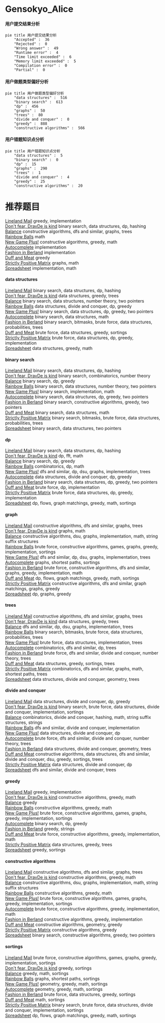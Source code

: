 # Gensokyo_Alice
<!-- tabs:start -->
#### **用户提交结果分析**

```mermaid
pie title 用户提交结果分析
    "Accepted" :  36
    "Rejected" :  0
    "Wrong answer" :  49
    "Runtime error" :  4
    "Time limit exceeded" :  6
    "Memory limit exceeded" :  5
    "Compilation error" :  0
    "Partial" :  0
```
#### **用户做题类型偏好分析**

```mermaid
pie title 用户做题类型偏好分析
    "data structures" :  516
    "binary search" :  613
    "dp" :  456
    "graphs" :  50
    "trees" :  80
    "divide and conquer" :  0
    "greedy" :  888
    "constructive algorithms" :  566
```
#### **用户错题知识点分析**

```mermaid
pie title 用户错题知识点分析
    "data structures" :  5
    "binary search" :  0
    "dp" :  15
    "graphs" :  290
    "trees" :  1
    "divide and conquer" :  4
    "greedy" :  25
    "constructive algorithms" :  20
```
<!-- tabs:end -->
# 推荐题目
[Lineland Mail](http://codeforces.com/problemset/problem/567/A)		greedy,
                        implementation		  
[Don't fear, DravDe is kind](http://codeforces.com/problemset/problem/28/D)		binary search,
                        data structures,
                        dp,
                        hashing		  
[Balance](http://codeforces.com/problemset/problem/317/C)		constructive algorithms,
                        dfs and similar,
                        graphs,
                        trees		  
[Rainbow Balls](http://codeforces.com/problemset/problem/850/F)		math		  
[New Game Plus!](http://codeforces.com/problemset/problem/1415/E)		constructive algorithms,
                        greedy,
                        math		  
[Autocomplete](http://codeforces.com/problemset/problem/53/A)		implementation		  
[Fashion in Berland](http://codeforces.com/problemset/problem/691/A)		implementation		  
[Duff and Meat](http://codeforces.com/problemset/problem/588/A)		greedy		  
[Strictly Positive Matrix](http://codeforces.com/problemset/problem/402/E)		graphs,
                        math		  
[Spreadsheet](http://codeforces.com/problemset/problem/1/B)		implementation,
                        math		  
<!-- tabs:start -->
#### **data structures**
[Lineland Mail](http://codeforces.com/problemset/problem/28/D)		binary search,
                        data structures,
                        dp,
                        hashing		  
[Don't fear, DravDe is kind](http://codeforces.com/problemset/problem/821/C)		data structures,
                        greedy,
                        trees		  
[Balance](http://codeforces.com/problemset/problem/818/E)		binary search,
                        data structures,
                        number theory,
                        two pointers		  
[Rainbow Balls](http://codeforces.com/problemset/problem/1442/D)		data structures,
                        divide and conquer,
                        dp,
                        greedy		  
[New Game Plus!](http://codeforces.com/problemset/problem/1492/C)		binary search,
                        data structures,
                        dp,
                        greedy,
                        two pointers		  
[Autocomplete](http://codeforces.com/problemset/problem/1490/G)		binary search,
                        data structures,
                        math		  
[Fashion in Berland](http://codeforces.com/problemset/problem/1479/D)		binary search,
                        bitmasks,
                        brute force,
                        data structures,
                        probabilities,
                        trees		  
[Duff and Meat](http://codeforces.com/problemset/problem/1497/A)		brute force,
                        data structures,
                        greedy,
                        sortings		  
[Strictly Positive Matrix](http://codeforces.com/problemset/problem/1491/C)		brute force,
                        data structures,
                        dp,
                        greedy,
                        implementation		  
[Spreadsheet](http://codeforces.com/problemset/problem/1492/B)		data structures,
                        greedy,
                        math		  
#### **binary search**
[Lineland Mail](http://codeforces.com/problemset/problem/28/D)		binary search,
                        data structures,
                        dp,
                        hashing		  
[Don't fear, DravDe is kind](http://codeforces.com/problemset/problem/1285/F)		binary search,
                        combinatorics,
                        number theory		  
[Balance](http://codeforces.com/problemset/problem/727/F)		binary search,
                        dp,
                        greedy		  
[Rainbow Balls](http://codeforces.com/problemset/problem/818/E)		binary search,
                        data structures,
                        number theory,
                        two pointers		  
[New Game Plus!](http://codeforces.com/problemset/problem/837/E)		binary search,
                        implementation,
                        math		  
[Autocomplete](http://codeforces.com/problemset/problem/1492/C)		binary search,
                        data structures,
                        dp,
                        greedy,
                        two pointers		  
[Fashion in Berland](http://codeforces.com/problemset/problem/1463/D)		binary search,
                        constructive algorithms,
                        greedy,
                        two pointers		  
[Duff and Meat](http://codeforces.com/problemset/problem/1490/G)		binary search,
                        data structures,
                        math		  
[Strictly Positive Matrix](http://codeforces.com/problemset/problem/1479/D)		binary search,
                        bitmasks,
                        brute force,
                        data structures,
                        probabilities,
                        trees		  
[Spreadsheet](http://codeforces.com/problemset/problem/1436/E)		binary search,
                        data structures,
                        two pointers		  
#### **dp**
[Lineland Mail](http://codeforces.com/problemset/problem/28/D)		binary search,
                        data structures,
                        dp,
                        hashing		  
[Don't fear, DravDe is kind](http://codeforces.com/problemset/problem/1349/F2)		dp,
                        fft,
                        math		  
[Balance](http://codeforces.com/problemset/problem/727/F)		binary search,
                        dp,
                        greedy		  
[Rainbow Balls](http://codeforces.com/problemset/problem/1228/E)		combinatorics,
                        dp,
                        math		  
[New Game Plus!](http://codeforces.com/problemset/problem/81/E)		dfs and similar,
                        dp,
                        dsu,
                        graphs,
                        implementation,
                        trees		  
[Autocomplete](http://codeforces.com/problemset/problem/1442/D)		data structures,
                        divide and conquer,
                        dp,
                        greedy		  
[Fashion in Berland](http://codeforces.com/problemset/problem/1492/C)		binary search,
                        data structures,
                        dp,
                        greedy,
                        two pointers		  
[Duff and Meat](https://codeforces.com/contest/1457/problem/C)		brute force,
                        dp,
                        implementation		  
[Strictly Positive Matrix](http://codeforces.com/problemset/problem/1491/C)		brute force,
                        data structures,
                        dp,
                        greedy,
                        implementation		  
[Spreadsheet](http://codeforces.com/problemset/problem/1437/C)		dp,
                        flows,
                        graph matchings,
                        greedy,
                        math,
                        sortings		  
#### **graph**
[Lineland Mail](http://codeforces.com/problemset/problem/317/C)		constructive algorithms,
                        dfs and similar,
                        graphs,
                        trees		  
[Don't fear, DravDe is kind](http://codeforces.com/problemset/problem/402/E)		graphs,
                        math		  
[Balance](http://codeforces.com/problemset/problem/441/D)		constructive algorithms,
                        dsu,
                        graphs,
                        implementation,
                        math,
                        string suffix structures		  
[Rainbow Balls](http://codeforces.com/problemset/problem/1333/D)		brute force,
                        constructive algorithms,
                        games,
                        graphs,
                        greedy,
                        implementation,
                        sortings		  
[New Game Plus!](http://codeforces.com/problemset/problem/81/E)		dfs and similar,
                        dp,
                        dsu,
                        graphs,
                        implementation,
                        trees		  
[Autocomplete](http://codeforces.com/problemset/problem/1422/D)		graphs,
                        shortest paths,
                        sortings		  
[Fashion in Berland](http://codeforces.com/problemset/problem/1487/C)		brute force,
                        constructive algorithms,
                        dfs and similar,
                        graphs,
                        greedy,
                        implementation,
                        math		  
[Duff and Meat](http://codeforces.com/problemset/problem/1437/C)		dp,
                        flows,
                        graph matchings,
                        greedy,
                        math,
                        sortings		  
[Strictly Positive Matrix](http://codeforces.com/problemset/problem/1470/D)		constructive algorithms,
                        dfs and similar,
                        graph matchings,
                        graphs,
                        greedy		  
[Spreadsheet](http://codeforces.com/problemset/problem/1476/C)		dp,
                        graphs,
                        greedy		  
#### **trees**
[Lineland Mail](http://codeforces.com/problemset/problem/317/C)		constructive algorithms,
                        dfs and similar,
                        graphs,
                        trees		  
[Don't fear, DravDe is kind](http://codeforces.com/problemset/problem/821/C)		data structures,
                        greedy,
                        trees		  
[Balance](http://codeforces.com/problemset/problem/81/E)		dfs and similar,
                        dp,
                        dsu,
                        graphs,
                        implementation,
                        trees		  
[Rainbow Balls](http://codeforces.com/problemset/problem/1479/D)		binary search,
                        bitmasks,
                        brute force,
                        data structures,
                        probabilities,
                        trees		  
[New Game Plus!](http://codeforces.com/problemset/problem/1511/C)		brute force,
                        data structures,
                        implementation,
                        trees		  
[Autocomplete](http://codeforces.com/problemset/problem/1499/F)		combinatorics,
                        dfs and similar,
                        dp,
                        trees		  
[Fashion in Berland](http://codeforces.com/problemset/problem/1491/E)		brute force,
                        dfs and similar,
                        divide and conquer,
                        number theory,
                        trees		  
[Duff and Meat](http://codeforces.com/problemset/problem/1466/D)		data structures,
                        greedy,
                        sortings,
                        trees		  
[Strictly Positive Matrix](http://codeforces.com/problemset/problem/1495/D)		combinatorics,
                        dfs and similar,
                        graphs,
                        math,
                        shortest paths,
                        trees		  
[Spreadsheet](http://codeforces.com/problemset/problem/1303/G)		data structures,
                        divide and conquer,
                        geometry,
                        trees		  
#### **divide and conquer**
[Lineland Mail](http://codeforces.com/problemset/problem/1442/D)		data structures,
                        divide and conquer,
                        dp,
                        greedy		  
[Don't fear, DravDe is kind](http://codeforces.com/problemset/problem/1461/D)		binary search,
                        brute force,
                        data structures,
                        divide and conquer,
                        implementation,
                        sortings		  
[Balance](http://codeforces.com/problemset/problem/1466/G)		combinatorics,
                        divide and conquer,
                        hashing,
                        math,
                        string suffix structures,
                        strings		  
[Rainbow Balls](http://codeforces.com/problemset/problem/1490/D)		dfs and similar,
                        divide and conquer,
                        implementation		  
[New Game Plus!](https://codeforces.com/contest/1483/problem/C)		data structures,
                        divide and conquer,
                        dp		  
[Autocomplete](http://codeforces.com/problemset/problem/1491/E)		brute force,
                        dfs and similar,
                        divide and conquer,
                        number theory,
                        trees		  
[Fashion in Berland](http://codeforces.com/problemset/problem/1303/G)		data structures,
                        divide and conquer,
                        geometry,
                        trees		  
[Duff and Meat](http://codeforces.com/problemset/problem/1494/D)		constructive algorithms,
                        data structures,
                        dfs and similar,
                        divide and conquer,
                        dsu,
                        greedy,
                        sortings,
                        trees		  
[Strictly Positive Matrix](http://codeforces.com/problemset/problem/1482/E)		data structures,
                        divide and conquer,
                        dp		  
[Spreadsheet](http://codeforces.com/problemset/problem/566/C)		dfs and similar,
                        divide and conquer,
                        trees		  
#### **greedy**
[Lineland Mail](http://codeforces.com/problemset/problem/567/A)		greedy,
                        implementation		  
[Don't fear, DravDe is kind](http://codeforces.com/problemset/problem/1415/E)		constructive algorithms,
                        greedy,
                        math		  
[Balance](http://codeforces.com/problemset/problem/588/A)		greedy		  
[Rainbow Balls](http://codeforces.com/problemset/problem/1360/G)		constructive algorithms,
                        greedy,
                        math		  
[New Game Plus!](http://codeforces.com/problemset/problem/1333/D)		brute force,
                        constructive algorithms,
                        games,
                        graphs,
                        greedy,
                        implementation,
                        sortings		  
[Autocomplete](http://codeforces.com/problemset/problem/727/F)		binary search,
                        dp,
                        greedy		  
[Fashion in Berland](http://codeforces.com/problemset/problem/1083/B)		greedy,
                        strings		  
[Duff and Meat](http://codeforces.com/problemset/problem/1419/B)		brute force,
                        constructive algorithms,
                        greedy,
                        implementation,
                        math		  
[Strictly Positive Matrix](http://codeforces.com/problemset/problem/821/C)		data structures,
                        greedy,
                        trees		  
[Spreadsheet](http://codeforces.com/problemset/problem/1110/B)		greedy,
                        sortings		  
#### **constructive algorithms**
[Lineland Mail](http://codeforces.com/problemset/problem/317/C)		constructive algorithms,
                        dfs and similar,
                        graphs,
                        trees		  
[Don't fear, DravDe is kind](http://codeforces.com/problemset/problem/1415/E)		constructive algorithms,
                        greedy,
                        math		  
[Balance](http://codeforces.com/problemset/problem/441/D)		constructive algorithms,
                        dsu,
                        graphs,
                        implementation,
                        math,
                        string suffix structures		  
[Rainbow Balls](http://codeforces.com/problemset/problem/1360/G)		constructive algorithms,
                        greedy,
                        math		  
[New Game Plus!](http://codeforces.com/problemset/problem/1333/D)		brute force,
                        constructive algorithms,
                        games,
                        graphs,
                        greedy,
                        implementation,
                        sortings		  
[Autocomplete](http://codeforces.com/problemset/problem/1419/B)		brute force,
                        constructive algorithms,
                        greedy,
                        implementation,
                        math		  
[Fashion in Berland](http://codeforces.com/problemset/problem/883/K)		constructive algorithms,
                        greedy,
                        implementation		  
[Duff and Meat](http://codeforces.com/problemset/problem/1237/C1)		constructive algorithms,
                        geometry,
                        greedy		  
[Strictly Positive Matrix](http://codeforces.com/problemset/problem/1493/A)		constructive algorithms,
                        greedy		  
[Spreadsheet](http://codeforces.com/problemset/problem/1463/D)		binary search,
                        constructive algorithms,
                        greedy,
                        two pointers		  
#### **sortings**
[Lineland Mail](http://codeforces.com/problemset/problem/1333/D)		brute force,
                        constructive algorithms,
                        games,
                        graphs,
                        greedy,
                        implementation,
                        sortings		  
[Don't fear, DravDe is kind](http://codeforces.com/problemset/problem/1110/B)		greedy,
                        sortings		  
[Balance](http://codeforces.com/problemset/problem/1165/E)		greedy,
                        math,
                        sortings		  
[Rainbow Balls](http://codeforces.com/problemset/problem/1422/D)		graphs,
                        shortest paths,
                        sortings		  
[New Game Plus!](https://codeforces.com/contest/1496/problem/C)		geometry,
                        greedy,
                        math,
                        sortings		  
[Autocomplete](http://codeforces.com/problemset/problem/1495/A)		geometry,
                        greedy,
                        math,
                        sortings		  
[Fashion in Berland](http://codeforces.com/problemset/problem/1497/A)		brute force,
                        data structures,
                        greedy,
                        sortings		  
[Duff and Meat](http://codeforces.com/problemset/problem/1427/A)		math,
                        sortings		  
[Strictly Positive Matrix](http://codeforces.com/problemset/problem/1461/D)		binary search,
                        brute force,
                        data structures,
                        divide and conquer,
                        implementation,
                        sortings		  
[Spreadsheet](http://codeforces.com/problemset/problem/1437/C)		dp,
                        flows,
                        graph matchings,
                        greedy,
                        math,
                        sortings		  
<!-- tabs:end -->
